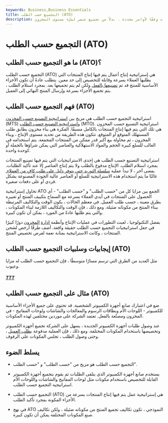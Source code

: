 ```yaml
---
keywords: Business,Business Essentials
title: التجميع حسب الطلب (ATO)
description: التجميع حسب الطلب هو إستراتيجية إنتاج يتم من خلالها تجميع المكونات وفقًا لأوامر محددة ، بدلاً من تجميع عنصر لملء مستوى المخزون.
---
```


# التجميع حسب الطلب (ATO)
## ما هو التجميع حسب الطلب (ATO)؟

التجميع حسب الطلب (ATO) هي إستراتيجية إنتاج أعمال يتم فيها إنتاج المنتجات التي يطلبها العملاء بسرعة وقابلة للتخصيص إلى حد معين. يتطلب عادةً أن تكون الأجزاء الأساسية للمنتج قد تم [تصنيعها بالفعل](/manufacturing) ولكن لم يتم تجميعها بعد. بمجرد استلام الطلب ، يتم تجميع الأجزاء بسرعة وإرسال المنتج النهائي إلى العميل.

## فهم التجميع حسب الطلب (ATO)

استراتيجية التجميع حسب الطلب هي مزيج بين [استراتيجية التصنيع حسب المخزون](/make-to-stock) (MTS) [واستراتيجية التصنيع حسب الطلب](/make-to-order) (MTO). استراتيجية التصنيع حسب المخزون هي تلك التي يتم فيها إنتاج المنتجات بالكامل مسبقًا. الفكرة هي بناء مخزون يطابق طلب المستهلك المتوقع أو المتوقع. تتكون هذه الطريقة من تحديد مستوى الإنتاج ، وبناء المخزون ، ثم محاولة بيع أكبر قدر ممكن من المنتجات المجمعة. يتم استخدامه في الغالب للسلع كبيرة الحجم والمواد الاستهلاكية والعناصر التي يمكن شراؤها بالجملة أو كوحدة واحدة.

استراتيجية التصنيع حسب الطلب هي إحدى الاستراتيجيات التي يتم فيها تصنيع المنتجات بمجرد استلام الطلب. الإنتاج مدفوع بالطلب ولا يتم إنتاج العناصر إلا عند تأكيد الطلبات. بمعنى آخر ، لا تبدأ عملية [سلسلة التوريد حتى يتوفر دليل على طلب كافٍ من العملاء.](/supplychain) غالبًا ما يتم استخدام هذه الاستراتيجية للسلع أو العناصر عالية الجودة المصنوعة بشكل فردي أو على دفعات صغيرة.

تحاول إستراتيجية ATO الجمع بين مزايا كل من "حسب الطلب" و "حسب الطلب" - أي الحصول على المنتجات في أيدي العملاء بسرعة مع السماح بتكييف المنتج أو تغييره بطرق معينة ، حسب طلب العميل. في معظم الحالات ، يكون الوقت والتكاليف المرتبطة ببناء المنتج من مكوناته ضئيلة. ومع ذلك ، فإن الوقت والتكاليف اللازمة لبناء المكونات ، والتي يتم طلبها عادةً من المورد ، يمكن أن تكون كبيرة.

بفضل التكنولوجيا ، لعبت التطورات في عمليات الإنتاج وأنظمة [إدارة](/inventory-management) [المخزون](/inventory-management) دورًا كبيرًا في جعل استراتيجيات التجميع حسب الطلب حقيقة واقعة. أضف طرقًا أرخص لشحن المنتجات ، وكانت الاستراتيجية بمثابة نعمة لفرص تخصيص المنتج.

## إيجابيات وسلبيات التجميع حسب الطلب (ATO)

مثل العديد من الطرق التي ترسم مسارًا متوسطًا ، فإن التجميع حسب الطلب له مزايا وعيوب.

<h5> <a href=""> TTT </a> </h5>

## مثال على التجميع حسب الطلب (ATO)

ضع في اعتبارك صانع أجهزة الكمبيوتر الشخصية. قد تحتوي على جميع الأجزاء الأساسية للكمبيوتر - اللوحات الأم وبطاقات الرسوم والمعالجات والشاشات ولوحات المفاتيح - في المخزون ومصنّعة بالفعل. تعتمد الشركة على موردين مختلفين لهذه المكونات.

عند وصول طلبات أجهزة الكمبيوتر الجديدة ، يسهل على الشركة تجميع أجهزة الكمبيوتر وتخصيصها باستخدام المكونات المختلفة. ومع ذلك ، فإن العملية مدفوعة [بطلب العميل](/demand) ، وحتى وصول الطلب ، تجلس المكونات على الرفوف.

## يسلط الضوء

- التجميع حسب الطلب هو مزيج من "حسب الطلب" و "حسب الطلب".

- يستخدم صانع أجهزة الكمبيوتر الذي يتلقى الطلبات ثم يقوم بتجميع أجهزة الكمبيوتر القابلة للتخصيص باستخدام مكونات مثل لوحات المفاتيح والشاشات واللوحات الأم استراتيجية التجميع حسب الطلب.

- التجميع حسب الطلب (ATO) هي إستراتيجية عمل يتم فيها إنتاج المنتجات بسرعة من الأجزاء المكونة بمجرد تأكيد الطلب.

- في نهج ATO النموذجي ، تكون تكاليف تجميع المنتج من مكوناته ضئيلة ، ولكن تكاليف صنع المكونات المختلفة يمكن أن تكون كبيرة.

